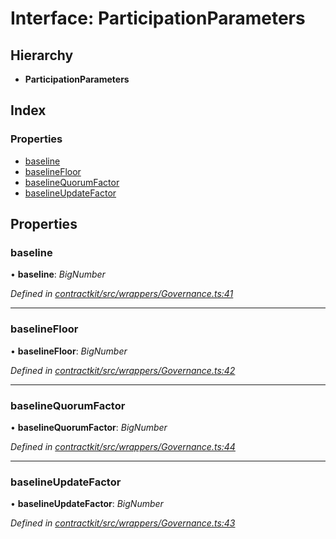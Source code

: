 # Interface: ParticipationParameters

## Hierarchy

* **ParticipationParameters**

## Index

### Properties

* [baseline](_wrappers_governance_.participationparameters.md#baseline)
* [baselineFloor](_wrappers_governance_.participationparameters.md#baselinefloor)
* [baselineQuorumFactor](_wrappers_governance_.participationparameters.md#baselinequorumfactor)
* [baselineUpdateFactor](_wrappers_governance_.participationparameters.md#baselineupdatefactor)

## Properties

###  baseline

• **baseline**: *BigNumber*

*Defined in [contractkit/src/wrappers/Governance.ts:41](https://github.com/celo-org/celo-monorepo/blob/master/packages/contractkit/src/wrappers/Governance.ts#L41)*

___

###  baselineFloor

• **baselineFloor**: *BigNumber*

*Defined in [contractkit/src/wrappers/Governance.ts:42](https://github.com/celo-org/celo-monorepo/blob/master/packages/contractkit/src/wrappers/Governance.ts#L42)*

___

###  baselineQuorumFactor

• **baselineQuorumFactor**: *BigNumber*

*Defined in [contractkit/src/wrappers/Governance.ts:44](https://github.com/celo-org/celo-monorepo/blob/master/packages/contractkit/src/wrappers/Governance.ts#L44)*

___

###  baselineUpdateFactor

• **baselineUpdateFactor**: *BigNumber*

*Defined in [contractkit/src/wrappers/Governance.ts:43](https://github.com/celo-org/celo-monorepo/blob/master/packages/contractkit/src/wrappers/Governance.ts#L43)*

